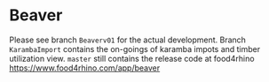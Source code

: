# Beaver

Please see branch `Beaverv01` for the actual development. Branch `KarambaImport` contains the on-goings of karamba impots and timber utilization view. `master` still contains the release code at food4rhino https://www.food4rhino.com/app/beaver
